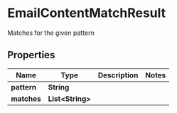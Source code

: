 

# EmailContentMatchResult

Matches for the given pattern
## Properties

Name | Type | Description | Notes
------------ | ------------- | ------------- | -------------
**pattern** | **String** |  | 
**matches** | **List&lt;String&gt;** |  | 



